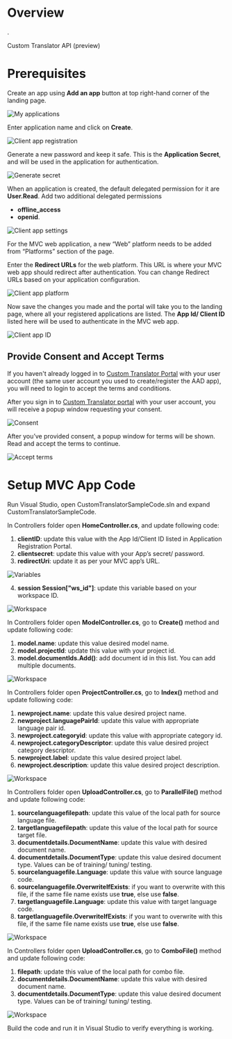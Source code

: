
Overview
=============
. 

Custom Translator API (preview) 


Prerequisites
=============


Create an app using **Add an app** button at top right-hand corner of the landing
page.

![My applications](media/a7247b6a16b3f4151e06661514e03c17.png)

Enter application name and click on **Create**.

![Client app registration](media/e90a645b51ab87c3be1002ea553beae1.png)

Generate a new password and keep it safe. This is the **Application Secret**, and
will be used in the application for authentication.

![Generate secret](media/7af76b36b33c6fb891f6b81a279876d5.png)

When an application is created, the default delegated permission for it are **User.Read**.
Add two additional delegated permissions 
- **offline_access** 
- **openid**.


![Client app settings](media/80019947a3cce059868f06af8c3ade64.png)

For the MVC web application, a new “Web” platform needs to be added from
“Platforms” section of the page.

Enter the **Redirect URLs** for the web platform. This URL is where your MVC web app
should redirect after authentication. You can change Redirect URLs based on your application configuration.

![Client app platform](media/569a20d01ecc065a7c7e2dda1d71c2f8.png)

Now save the changes you made and the portal will take you to the landing page,
where all your registered applications are listed. The **App Id/ Client ID** listed here will be used to authenticate in the MVC web app.

![Client app ID](media/b62f689c2a22aadc75c50be3f1e4e054.png)

Provide Consent and Accept Terms
--------------------------------

If you haven't already logged in to [Custom Translator
Portal](https://portal.customtranslator.azure.ai) with your user account (the
same user account you used to create/register the AAD app), you will need to
login to accept the terms and conditions.

After you sign in to [Custom Translator
portal](https://portal.customtranslator.azure.ai) with your user account, you
will receive a popup window requesting your consent.

![Consent](media/6f80750d375a5554fe034a66aeb1d07b.png)

After you’ve provided consent, a popup window for terms will be shown. Read and
accept the terms to continue.

![Accept terms](media/3b8c1ee4b297b3f9349b619ab42f7e04.png)

Setup MVC App Code
==================

Run Visual Studio, open CustomTranslatorSampleCode.sln and expand CustomTranslatorSampleCode.

In Controllers folder open **HomeController.cs**, and update following code:

1. **clientID**: update this value with the App Id/Client ID listed in Application Registration Portal.
2. **clientsecret**: update this value with your App’s secret/ password.
3. **redirectUri**: update it as per your MVC app’s URL.

![Variables](media/d1458ea2a714990ad437a0a09cc89fbd.png)

4.  **session Session["ws_id"]**: update this variable based on your workspace ID.

![Workspace](media/f651beb476cce3fe6e48a2841cb6feeb.png)

In Controllers folder open **ModelController.cs**, go to **Create()** method and update following code:

1. **model.name**: update this value desired model name.
2. **model.projectId**: update this value with your project id.
3. **model.documentIds.Add()**: add document id in this list. You can add multiple documents.

![Workspace](media/model_create.png)

In Controllers folder open **ProjectController.cs**, go to **Index()** method and update following code:

1. **newproject.name**: update this value desired project name.
2. **newproject.languagePairId**: update this value with appropriate language pair id.
3. **newproject.categoryid**: update this value with appropriate category id.
4. **newproject.categoryDescriptor**: update this value desired project category descriptor.
5. **newproject.label**: update this value desired project label.
6. **newproject.description**: update this value desired project description.

![Workspace](media/project_index.png)

In Controllers folder open **UploadController.cs**, go to **ParallelFile()** method and update following code:

1. **sourcelanguagefilepath**: update this value of the local path for source language file.
2. **targetlanguagefilepath**: update this value of the local path for source target file.
3. **documentdetails.DocumentName**: update this value with desired document name.
4. **documentdetails.DocumentType**: update this value desired document type. Values can be of training/ tuning/ testing.
5. **sourcelanguagefile.Language**: update this value with source language code.
6. **sourcelanguagefile.OverwriteIfExists**: if you want to overwrite with this file, if the same file name exists use **true**, else use **false**.
7. **targetlanguagefile.Language**: update this value with target language code.
8. **targetlanguagefile.OverwriteIfExists**: if you want to overwrite with this file, if the same file name exists use **true**, else use **false**.

![Workspace](media/upload_parallel.png)

In Controllers folder open **UploadController.cs**, go to **ComboFile()** method and update following code:

1. **filepath**: update this value of the local path for combo file.
2. **documentdetails.DocumentName**: update this value with desired document name.
3. **documentdetails.DocumentType**: update this value desired document type. Values can be of training/ tuning/ testing.

![Workspace](media/upload_combo.png)

Build the code and run it in Visual Studio to verify everything is working.
